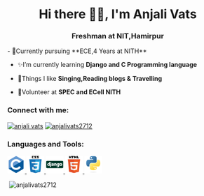 <h1 align="center">Hi there 👋🏻, I'm Anjali Vats</h1>
<h3 align="center">Freshman at NIT,Hamirpur</h3>
- 🏤Currently pursuing **ECE,4 Years at NITH**

- ✨I’m currently learning **Django and C Programming language**

- 🎵Things I like **Singing,Reading blogs & Travelling**

- 🔰Volunteer at **SPEC and ECell NITH**

<h3 align="left">Connect with me:</h3>
<p align="left">
<a href="https://linkedin.com/in/anjali-vats-188305206" target="blank"><img align="center" src="https://user-images.githubusercontent.com/77090512/118822341-b3432900-b8d5-11eb-9a8d-54008053ad05.png" alt="anjali vats" height="60" width="60" /></a>
<a href="https://www.hackerrank.com/anjalivats2712" target="blank"><img align="center" src="https://user-images.githubusercontent.com/77090512/118822698-0026ff80-b8d6-11eb-9fe9-36b6d8611a65.png" alt="anjalivats2712" height="50" width="50" /></a>
</p>

<h3 align="left">Languages and Tools:</h3>
<p align="left"> <a href="https://www.cprogramming.com/" target="_blank"> <img src="https://raw.githubusercontent.com/devicons/devicon/master/icons/c/c-original.svg" alt="c" width="40" height="40"/> </a> <a href="https://www.w3schools.com/css/" target="_blank"> <img src="https://raw.githubusercontent.com/devicons/devicon/master/icons/css3/css3-original-wordmark.svg" alt="css3" width="40" height="40"/> </a> <a href="https://www.djangoproject.com/" target="_blank"> <img src="https://raw.githubusercontent.com/devicons/devicon/master/icons/django/django-original.svg" alt="django" width="40" height="40"/> </a> <a href="https://www.w3.org/html/" target="_blank"> <img src="https://raw.githubusercontent.com/devicons/devicon/master/icons/html5/html5-original-wordmark.svg" alt="html5" width="40" height="40"/> </a> <a href="https://www.python.org" target="_blank"> <img src="https://raw.githubusercontent.com/devicons/devicon/master/icons/python/python-original.svg" alt="python" width="40" height="40"/> </a> </p>

<p>&nbsp;<img align="center" src="https://github-readme-stats.vercel.app/api?username=anjalivats2712&show_icons=true&locale=en" alt="anjalivats2712" /></p>
